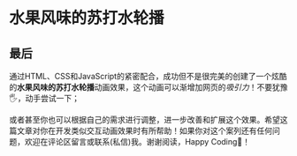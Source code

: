 # 水果风味的苏打水轮播

## 最后
通过HTML、CSS和JavaScript的紧密配合，成功但不是很完美的创建了一个炫酷的**水果风味的苏打水轮播**动画效果，这个动画可以渐增加网页的*吸引力*！不要犹豫🖐️，动手尝试一下；

或者甚至你也可以根据自己的需求进行调整，进一步改善和扩展这个效果。希望这篇文章对你在开发类似交互动画效果时有所帮助！如果你对这个案列还有任何问题，欢迎在评论区留言或联系(私信)我。谢谢阅读，Happy Coding🎉！
